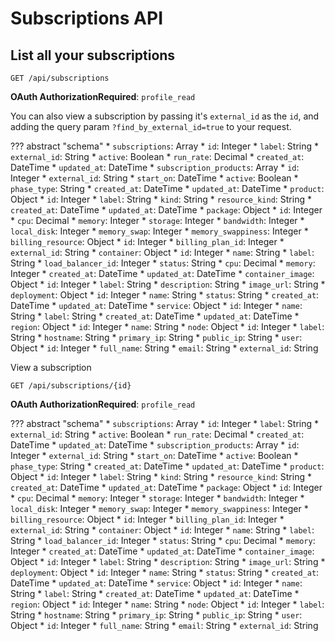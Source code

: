 # Subscriptions API

## List all your subscriptions

`GET /api/subscriptions`

**OAuth AuthorizationRequired**: `profile_read`

You can also view a subscription by passing it's `external_id` as the `id`, and adding the query param `?find_by_external_id=true` to your request.

??? abstract "schema"
    * `subscriptions`: Array
        * `id`: Integer
        * `label`: String
        * `external_id`: String
        * `active`: Boolean
        * `run_rate`: Decimal
        * `created_at`: DateTime
        * `updated_at`: DateTime
        * `subscription_products`: Array
            * `id`: Integer
            * `external_id`: String
            * `start_on`: DateTime
            * `active`: Boolean
            * `phase_type`: String
            * `created_at`: DateTime
            * `updated_at`: DateTime
            * `product`: Object
                * `id`: Integer
                * `label`: String
                * `kind`: String
                * `resource_kind`: String
                * `created_at`: DateTime
                * `updated_at`: DateTime
                * `package`: Object
                    * `id`: Integer
                    * `cpu`: Decimal
                    * `memory`: Integer
                    * `storage`: Integer
                    * `bandwidth`: Integer
                    * `local_disk`: Integer
                    * `memory_swap`: Integer
                    * `memory_swappiness`: Integer
                * `billing_resource`: Object
                    * `id`: Integer
                    * `billing_plan_id`: Integer
                    * `external_id`: String
            * `container`: Object
                * `id`: Integer
                * `name`: String
                * `label`: String
                * `load_balancer_id`: Integer
                * `status`: String
                * `cpu`: Decimal
                * `memory`: Integer
                * `created_at`: DateTime
                * `updated_at`: DateTime
                * `container_image`: Object
                    * `id`: Integer
                    * `label`: String
                    * `description`: String
                    * `image_url`: String
                * `deployment`: Object
                    * `id`: Integer
                    * `name`: String
                    * `status`: String
                    * `created_at`: DateTime
                    * `updated_at`: DateTime
                * `service`: Object
                    * `id`: Integer
                    * `name`: String
                    * `label`: String
                    * `created_at`: DateTime
                    * `updated_at`: DateTime
                * `region`: Object
                    * `id`: Integer
                    * `name`: String
                * `node`: Object
                    * `id`: Integer
                    * `label`: String
                    * `hostname`: String
                    * `primary_ip`: String
                    * `public_ip`: String
            * `user`: Object
                * `id`: Integer
                * `full_name`: String
                * `email`: String
                * `external_id`: String


View a subscription

`GET /api/subscriptions/{id}`

**OAuth AuthorizationRequired**: `profile_read`

??? abstract "schema"
    * `subscriptions`: Array
        * `id`: Integer
        * `label`: String
        * `external_id`: String
        * `active`: Boolean
        * `run_rate`: Decimal
        * `created_at`: DateTime
        * `updated_at`: DateTime
        * `subscription_products`: Array
            * `id`: Integer
            * `external_id`: String
            * `start_on`: DateTime
            * `active`: Boolean
            * `phase_type`: String
            * `created_at`: DateTime
            * `updated_at`: DateTime
            * `product`: Object
                * `id`: Integer
                * `label`: String
                * `kind`: String
                * `resource_kind`: String
                * `created_at`: DateTime
                * `updated_at`: DateTime
                * `package`: Object
                    * `id`: Integer
                    * `cpu`: Decimal
                    * `memory`: Integer
                    * `storage`: Integer
                    * `bandwidth`: Integer
                    * `local_disk`: Integer
                    * `memory_swap`: Integer
                    * `memory_swappiness`: Integer
                * `billing_resource`: Object
                    * `id`: Integer
                    * `billing_plan_id`: Integer
                    * `external_id`: String
            * `container`: Object
                * `id`: Integer
                * `name`: String
                * `label`: String
                * `load_balancer_id`: Integer
                * `status`: String
                * `cpu`: Decimal
                * `memory`: Integer
                * `created_at`: DateTime
                * `updated_at`: DateTime
                * `container_image`: Object
                    * `id`: Integer
                    * `label`: String
                    * `description`: String
                    * `image_url`: String
                * `deployment`: Object
                    * `id`: Integer
                    * `name`: String
                    * `status`: String
                    * `created_at`: DateTime
                    * `updated_at`: DateTime
                * `service`: Object
                    * `id`: Integer
                    * `name`: String
                    * `label`: String
                    * `created_at`: DateTime
                    * `updated_at`: DateTime
                * `region`: Object
                    * `id`: Integer
                    * `name`: String
                * `node`: Object
                    * `id`: Integer
                    * `label`: String
                    * `hostname`: String
                    * `primary_ip`: String
                    * `public_ip`: String
            * `user`: Object
                * `id`: Integer
                * `full_name`: String
                * `email`: String
                * `external_id`: String

